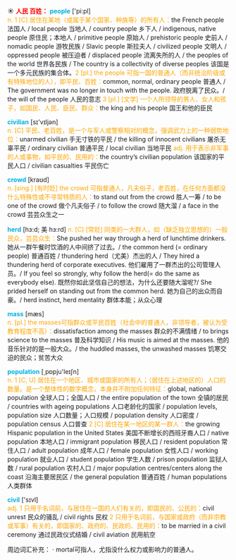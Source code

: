 ☀ <font color="red">**人民 百姓：**</font>
<font color="sky blue">**people**</font> ['pi:pl]  
<font color="orange">n. 1 [C] 居住在某地（或属于某个国家、种族等）的所有人：</font>the French people 法国人 / local people 当地人 / country people 乡下人 / indigenous, native people 原住民；本地人 / primitive people 原始人 / prehistoric people 史前人 / nomadic people 游牧民族 / Slavic people 斯拉夫人 / civilized people 文明人 / oppressed people 被压迫者 / displaced people 流离失所的人 / the peoples of the world 世界各民族 / The country is a collectivity of diverse peoples 该国是一个多元民族的集合体。<font color="orange">2 [pl.] the people 可指一国的普通人（而非统治阶级或有特殊地位的人），即平民、百姓：</font>common, normal, ordinary people 普通人 / The government was no longer in touch with the people. 政府脱离了民众。/ the will of the people 人民的意志 <font color="orange">3 [pl.] [文学] 一个人所领导的男人、女人和孩子，如国民、人民、臣民、群众：</font>the king and his people 国王和他的臣民

<font color="sky blue">**civilian**</font> [sɪ'vɪljən]  
<font color="orange">n. [C] 平民、老百姓，是一个与军人或警察相对的概念，强调武力上的一种弱势地位：</font>unarmed civilian 手无寸铁的平民 / the killing of innocent civilians 屠杀无辜平民 / ordinary civilian 普通平民 / local civilian 当地平民 <font color="orange">adj. 用于表示非军事的人或事物，如平民的、民用的：</font>the country’s civilian population 该国家的平民人口 / civilian casualties 平民伤亡

<font color="sky blue">**crowd**</font> [kraʊd]  
<font color="orange">n. [sing.] [有时贬] the crowd 可指普通人，凡夫俗子，老百姓，在任何方面都没什么特殊性或不寻常特质的人：</font>to stand out from the crowd 胜人一筹 / to be one of the crowd 做个凡夫俗子 / to follow the crowd 随大溜 / a face in the crowd 芸芸众生之一
           
<font color="sky blue">**herd**</font> [hɜ:d; 美 hɜ:rd]
<font color="orange">n. [C] [常贬] 同类的一大群人，如（缺乏独立思想的）一般民众，芸芸众生：</font>She pushed her way through a herd of lunchtime drinkers. 她从一群午餐时饮酒的人中间挤了过去。/ the common herd (= ordinary people) 普通百姓 / thundering herd（尤美）杰出的人 / They hired a thundering herd of corporate executives. 他们雇用了一群杰出的公司管理人员。/ If you feel so strongly, why follow the herd(= do the same as everybody else). 既然你如此坚信自己的想法，为什么还要随大溜呢?/ She prided herself on standing out from the common herd. 她为自己的出众而自豪。/ herd instinct, herd mentality 群体本能；从众心理

<font color="sky blue">**mass**</font> [mæs]  
<font color="orange">n. [pl.] the masses可指群众或平民百姓（社会中的普通人，非领导者，被认为受教育程度不高）：</font>dissatisfaction among the masses 群众的不满情绪 / to brings science to the masses 普及科学知识 / His music is aimed at the masses. 他的音乐针对的是一般大众。/ the huddled masses, the unwashed masses 饥寒交迫的民众；贫苦大众

<font color="sky blue">**population**</font> [͵pɒpju'leɪʃn]  
<font color="orange">n. 1 [C, U] 居住在一个地区、城市或国家的所有人；（居住在上述地区的）人口的数量。是一个整体性的数字概念，本身并不附加任何特征：</font>global, national population 全球人口；全国人口 / the entire population of the town 全镇的居民 / countries with ageing populations 人口老龄化的国家 / population levels, population size 人口数量；人口规模 / population density 人口密度 / population census 人口普查 <font color="orange">2 [C] 居住在某一地区的某一群人：</font>the growing Hispanic population in the United States 美国不断增长的西班牙裔人口 / native population 本地人口 / immigrant population 移民人口 / resident population 常住人口 / adult population 成年人口 / female population 女性人口 / working population 就业人口 / student population 学生人数 / prison population 监狱人数 / rural population 农村人口 / major population centres/centers along the coast 沿海主要居民区 / the general population 普通百姓 / human populations 人类群体

<font color="sky blue">**civil**</font> ['sɪvl]  
<font color="orange">adj. 1 只用于名词前，与居住在一国的人们有关的，即国民的、公民的：</font>civil unrest 民众的骚乱 / civil rights 民权 <font color="orange">2 只用于名词前，与国家或政府（而非宗教或军事）有关的，即国家的、政府的、民政的、民用的：</font>to be married in a civil ceremony 通过民政仪式结婚 / civil aviation 民用航空

周边词汇补充：
· mortal可指人，尤指没什么权力或影响力的普通人。